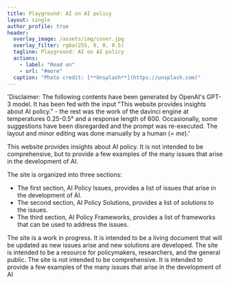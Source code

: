 ```yaml
---
title: Playground: AI on AI policy
layout: single
author_profile: true
header:
  overlay_image: /assets/img/cover.jpg
  overlay_filter: rgba(255, 0, 0, 0.5)
  tagline: Playground: AI on AI policy
  actions:
    - label: "Read on"
    - url: "#more"
  caption: "Photo credit: [**Unsplash**](https://unsplash.com)"
---
```


'Disclaimer: The following contents have been generated by OpenAI's GPT-3 model. It has been fed with the input "This website provides insights about AI policy." - the rest was the work of the davinci engine at temperatures 0.25-0.5° and a response length of 600. Occasionally, some suggestions have been disregarded and the prompt was re-executed. The layout and minor editing was done manually by a human (_= me_).'

This website provides insights about AI policy. It is not intended to be comprehensive, but to provide a few examples of the many issues that arise in the development of AI.

The site is organized into three sections:

- The first section, AI Policy Issues, provides a list of issues that arise in the development of AI.
- The second section, AI Policy Solutions, provides a list of solutions to the issues.
- The third section, AI Policy Frameworks, provides a list of frameworks that can be used to address the issues.

The site is a work in progress. It is intended to be a living document that will be updated as new issues arise and new solutions are developed. The site is intended to be a resource for policymakers, researchers, and the general public. The site is not intended to be comprehensive. It is intended to provide a few examples of the many issues that arise in the development of AI
